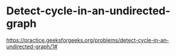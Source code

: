 # Detect-cycle-in-an-undirected-graph

https://practice.geeksforgeeks.org/problems/detect-cycle-in-an-undirected-graph/1#
